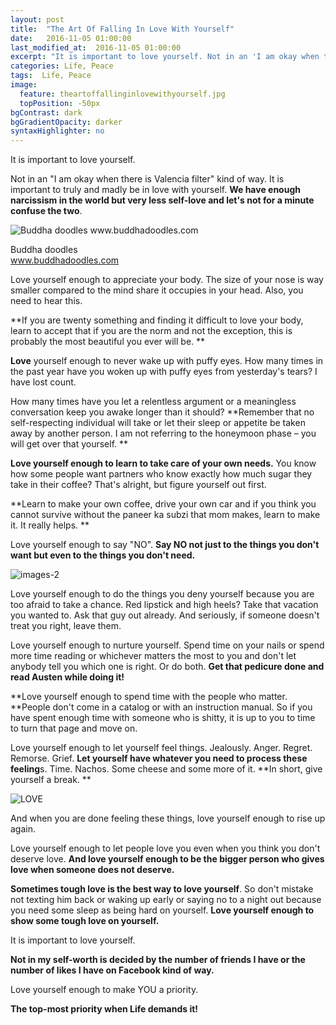 ```yaml
---
layout: post
title:  "The Art Of Falling In Love With Yourself"
date:   2016-11-05 01:00:00
last_modified_at:  2016-11-05 01:00:00
excerpt: "It is important to love yourself. Not in an 'I am okay when there is a Valencia filter' kind of way..."
categories: Life, Peace
tags:  Life, Peace
image:
  feature: theartoffallinginlovewithyourself.jpg
  topPosition: -50px
bgContrast: dark
bgGradientOpacity: darker
syntaxHighlighter: no
---
```


It is important to love yourself.

Not in an "I am okay when there is Valencia filter" kind of way. It is important to truly and madly be in love with yourself. **We have enough narcissism in the world but very less self-love and let's not for a minute confuse the two**.

![Buddha doodles www.buddhadoodles.com ][1]

Buddha doodles  
www.buddhadoodles.com

Love yourself enough to appreciate your body. The size of your nose is way smaller compared to the mind share it occupies in your head. Also, you need to hear this.

**If you are twenty something and finding it difficult to love your body, learn to accept that if you are the norm and not the exception, this is probably the most beautiful you ever will be.  **

**Love** yourself enough to never wake up with puffy eyes. How many times in the past year have you woken up with puffy eyes from yesterday's tears? I have lost count.

How many times have you let a relentless argument or a meaningless conversation keep you awake longer than it should? **Remember that no self-respecting individual will take or let their sleep or appetite be taken away by another person. I am not referring to the honeymoon phase – you will get over that yourself.  **

**Love yourself enough to learn to take care of your own needs.** You know how some people want partners who know exactly how much sugar they take in their coffee? That's alright, but figure yourself out first.

**Learn to make your own coffee, drive your own car and if you think you cannot survive without the paneer ka subzi that mom makes, learn to make it. It really helps. **

Love yourself enough to say "NO".  **Say NO not just to the things you don't want but even to the things you don't need.**

![images-2][2]

Love yourself enough to do the things you deny yourself because you are too afraid to take a chance. Red lipstick and high heels? Take that vacation you wanted to. Ask that guy out already. And seriously, if someone doesn't treat you right, leave them.

Love yourself enough to nurture yourself.  Spend time on your nails or spend more time reading or whichever matters the most to you and don't let anybody tell you which one is right. Or do both. **Get that pedicure done and read Austen while doing it!**

**Love yourself enough to spend time with the people who matter. **People don't come in a catalog  or with an instruction manual. So if you have spent enough time with someone who is shitty, it is up to you to  time to turn that page and move on.

Love yourself enough to let yourself feel things. Jealously. Anger. Regret. Remorse. Grief. **Let yourself have whatever you need to process these feeling**s. Time. Nachos. Some cheese and some more of it. **In short, give yourself a break. **

![LOVE][3]

And when you are done feeling these things, love yourself enough to rise up again.

Love yourself enough to let people love you even when you think you don't deserve love. **And love yourself enough to be the bigger person who gives love when someone does not deserve.**

**Sometimes tough love is the best way to love yourself**. So don't mistake not texting him back or waking up early or saying no to a night out because you need some sleep as being hard on yourself.  **Love yourself enough to show some tough love on yourself.**

It is important to love yourself.

**Not in my self-worth is decided by the number of friends I have or the number of likes I have on Facebook kind of way.**

Love yourself enough to make YOU a priority.

**The top-most priority when Life demands it!**

[1]: http://nandhithahariharan.com/wp-content/uploads/2016/11/images.jpg "LOVE"
[2]: http://nandhithahariharan.com/wp-content/uploads/2016/11/images-2.jpg
[3]: http://nandhithahariharan.com/wp-content/uploads/2016/11/images-1.jpg
